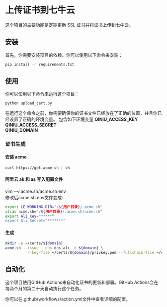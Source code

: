 # 上传证书到七牛云

这个项目的主要功能是定期更新 SSL 证书并将证书上传到七牛云。

## 安装

首先，你需要安装项目的依赖。你可以使用以下命令来安装：

```bash
pip install -r requirements.txt
```

## 使用   
你可以使用以下命令来运行这个项目：
```
python upload_cert.py
```
在运行这个命令之前，你需要确保你的证书文件已经放在了正确的位置，并且你已经设置了正确的环境变量。
包含如下环境变量
**QINIU_ACCESS_KEY**  
**QINIU_ACCESS_SECRET**  
**QINIU_DOMAIN** 

### 证书生成
#### 安装 acme   
`curl https://get.acme.sh | sh`
#### 阿里云 ak 和 as 写入配置文件  
vim ～/.acme.sh/acme.sh.env     
修改后acme.sh.env文件变成:    
```bash
export LE_WORKING_DIR="/${用户目录}/.acme.sh"  
alias acme.sh="/${用户目录}/.acme.sh/acme.sh"  
export Ali_Key="*****“
export Ali_Secret=”*******"
```
#### 生成
``` bash
mkdir -p ~/certs/${domain}
acme.sh --issue --dns dns_ali -d ${domain} \
          --key-file ~/certs/${domain}/privkey.pem --fullchain-file ~/certs/${domain}/fullchain.pem
```

## 自动化
这个项目使用GitHub Actions来自动化证书的更新和部署。GitHub Actions会在每两个月的第二十天自动执行这个任务。

你可以在.github/workflows/action.yml文件中查看详细的配置。

